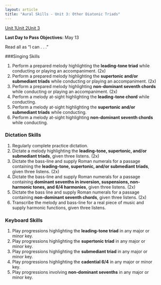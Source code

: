 ```yaml
---
layout: article
title: "Aural Skills - Unit 3: Other Diatonic Triads"
---
```


<a href="/mus106/as-unit1" class="btn-info">Unit 1</a><a href="/mus106/as-unit2" class="btn-info">Unit 2</a><a href="/mus106/as-unit3" class="btn-info">Unit 3</a>

**Last Day to Pass Objectives:** May 13

Read all as “I can . . .”

###Singing Skills
1. Perform a prepared melody highlighting the **leading-tone triad** while conducting or playing an accompaniment. (2x)
2. Perform a prepared melody highlighting the **supertonic and/or submediant triads** while conducting or playing an accompaniment. (2x)
3. Perform a prepared melody highlighting **non-dominant seventh chords** while conducting or playing an accompaniment. (2x)
4. Perform a melody at-sight highlighting the **leading-tone chord** while conducting.
5. Perform a melody at-sight highlighting the **supertonic and/or submediant triads** while conducting.
6. Perform a melody at-sight highlighting **non-dominant seventh chords** while conducting.


### Dictation Skills
1. Regularly complete practice dictation.
2. Dictate a melody highlighting the **leading-tone, supertonic,  and/or submediant triads**, given three listens. (2x)
3. Dictate the bass-line and supply Roman numerals for a passage containing the **leading-tone, supertonic,  and/or submediant triads**, given three listens. (2x)
4. Dictate the bass-line and supply Roman numerals for a passage containing **dominant sevenths in inversion, suspensions, non-harmonic tones, and 6/4 harmonies**, given three listens. (2x)
5. Dictate the bass line and supply Roman numerals for a passage containing **non-dominant seventh chords**, given three listens. (2x)
6. Transcribe the melody and bass-line for a real piece of music and supply harmonic functions, given three listens.

### Keyboard Skills
1. Play progressions highlighting the **leading-tone triad** in any major or minor key.
2. Play progressions highlighting the **supertonic triad** in any major or minor key.
3. Play progressions highlighting the **submediant triad** in any major or minor key.
4. Play progressions highlighting the **cadential 6/4** in any major or minor key.
5. Play progressions involving **non-dominant sevenths** in any major or minor key.

